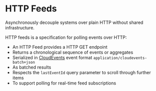 HTTP Feeds
===

Asynchronously decouple systems over plain HTTP without shared infrastructure.

HTTP feeds is a specification for polling events over HTTP:

- An HTTP Feed provides a HTTP GET endpoint
- Returns a chronological sequence of events or aggregates
- Serialized in [CloudEvents](https://github.com/cloudevents/spec) event format `application/cloudevents-batch+json`
- As batched results 
- Respects the `lastEventId` query parameter to scroll through further items
- To support polling for real-time feed subscriptions



